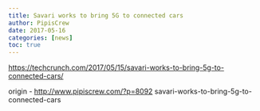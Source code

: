 ```yaml
---
title: Savari works to bring 5G to connected cars
author: PipisCrew
date: 2017-05-16
categories: [news]
toc: true
---
```


https://techcrunch.com/2017/05/15/savari-works-to-bring-5g-to-connected-cars/

origin - http://www.pipiscrew.com/?p=8092 savari-works-to-bring-5g-to-connected-cars
